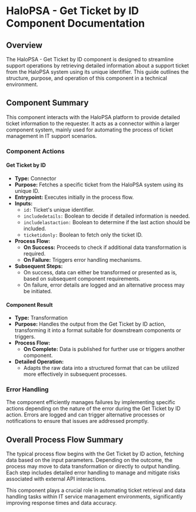 # HaloPSA - Get Ticket by ID Component Documentation

## Overview
The HaloPSA - Get Ticket by ID component is designed to streamline support operations by retrieving detailed information about a support ticket from the HaloPSA system using its unique identifier. This guide outlines the structure, purpose, and operation of this component in a technical environment.

## Component Summary
This component interacts with the HaloPSA platform to provide detailed ticket information to the requester. It acts as a connector within a larger component system, mainly used for automating the process of ticket management in IT support scenarios.

### Component Actions
#### Get Ticket by ID
- **Type:** Connector
- **Purpose:** Fetches a specific ticket from the HaloPSA system using its unique ID.
- **Entrypoint:** Executes initially in the process flow.
- **Inputs:**
  - `id:` Ticket's unique identifier.
  - `includedetails:` Boolean to decide if detailed information is needed.
  - `includelastaction:` Boolean to determine if the last action should be included.
  - `ticketidonly:` Boolean to fetch only the ticket ID.
- **Process Flow:**
  - **On Success:** Proceeds to check if additional data transformation is required.
  - **On Failure:** Triggers error handling mechanisms.
- **Subsequent Steps:**
  - On success, data can either be transformed or presented as is, based on subsequent component requirements.
  - On failure, error details are logged and an alternative process may be initiated.

#### Component Result
- **Type:** Transformation
- **Purpose:** Handles the output from the Get Ticket by ID action, transforming it into a format suitable for downstream components or triggers.
- **Process Flow:**
  - **On Complete:** Data is published for further use or triggers another component.
- **Detailed Operation:**
  - Adapts the raw data into a structured format that can be utilized more effectively in subsequent processes.

### Error Handling
The component efficiently manages failures by implementing specific actions depending on the nature of the error during the Get Ticket by ID action. Errors are logged and can trigger alternative processes or notifications to ensure that issues are addressed promptly.

## Overall Process Flow Summary
The typical process flow begins with the Get Ticket by ID action, fetching data based on the input parameters. Depending on the outcome, the process may move to data transformation or directly to output handling. Each step includes detailed error handling to manage and mitigate risks associated with external API interactions.

This component plays a crucial role in automating ticket retrieval and data handling tasks within IT service management environments, significantly improving response times and data accuracy.
